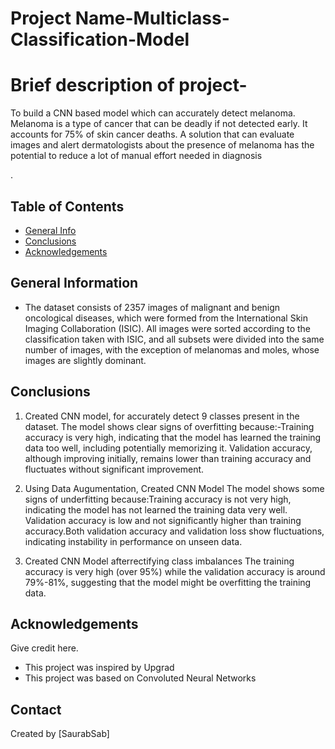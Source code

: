 # Project Name-Multiclass-Classification-Model

# Brief description of project-
To build a CNN based model which can accurately detect melanoma. Melanoma is a type of cancer that can be deadly if not detected early. It accounts for 75% of skin cancer deaths. 
A solution that can evaluate images and alert dermatologists about the presence of melanoma has the potential to reduce a lot of manual effort needed in diagnosis

.
## Table of Contents
* [General Info](#general-information)
* [Conclusions](#conclusions)
* [Acknowledgements](#acknowledgements)

## General Information
- The dataset consists of 2357 images of malignant and benign oncological diseases, which were formed from the International Skin Imaging Collaboration (ISIC). All images were sorted according to the classification taken with ISIC, and all subsets were divided into the same number of images, with the exception of melanomas and moles, whose images are slightly dominant.


## Conclusions
1) Created CNN model, for accurately detect 9 classes present in the dataset.
The model shows clear signs of overfitting because:-Training accuracy is very high, indicating that the model has learned the training data too well, including potentially memorizing it.
Validation accuracy, although improving initially, remains lower than training accuracy and fluctuates without significant improvement.

2) Using Data Augumentation, Created CNN Model
The model shows some signs of underfitting because:Training accuracy is not very high, indicating the model has not learned the training data very well.
Validation accuracy is low and not significantly higher than training accuracy.Both validation accuracy and validation loss show fluctuations, indicating instability in performance on unseen data.

3) Created CNN Model afterrectifying class imbalances
   The training accuracy is very high (over 95%) while the validation accuracy is around 79%-81%, suggesting that the model might be overfitting the training data.

<!-- You don't have to answer all the questions - just the ones relevant to your project. -->


## Acknowledgements
Give credit here.
- This project was inspired by Upgrad
- This project was based on Convoluted Neural Networks


## Contact
Created by [SaurabSab]


<!-- Optional -->
<!-- ## License -->
<!-- This project is open source and available under the [... License](). -->

<!-- You don't have to include all sections - just the one's relevant to your project -->
